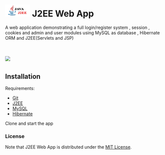 # <img src="https://raw.githubusercontent.com/RatulGhosh/J2EE_Web_App/master/web/res/Java.png" width="80" /> J2EE Web App
A web application demonstrating a full login/register system , session , cookies and admin and user modules using MySQL as database , Hibernate ORM and J2EE(Servlets and JSP)
# <img src="https://img.shields.io/badge/license-MIT-blue.svg?style=flat" width="80" />

## Installation

Requirements:

* [Git](http://git-scm.com/book/en/v2/Getting-Started-Installing-Git)
* [J2EE](http://www.oracle.com/technetwork/java/javaee/overview/index.html)
* [MySQL](https://www.mysql.com/)
* [Hibernate](http://hibernate.org/)




Clone and start the app




### License

Note that J2EE Web App is distributed under the [MIT License](http://opensource.org/licenses/MIT).



